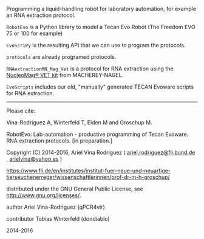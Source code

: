 
Programming a liquid-handling robot for laboratory automation, for example an RNA extraction protocol.

`RobotEvo` is a Python library to model a Tecan Evo Robot (The Freedom EVO 75 or 100 for example)

`EvoScriPy` is the resulting API that we can use to program the protocols.

`protocols` are already programed protocols.

`RNAextractionMN_Mag_Vet` is a protocol for RNA extraction using the [NucleoMag® VET kit](http://www.mn-net.com/tabid/12376/default.aspx) from MACHEREY-NAGEL. 

`EvoScripts` includes our old, "manually" generated TECAN Evoware scripts for RNA extraction. 

------------

Please cite:

Vina-Rodriguez A, Winterfeld T, Eiden M and Groschup M. 

RobotEvo: Lab-automation - productive programming of Tecan Evoware. RNA extraction protocols. [in preparation.]



Copyright (C) 2014-2016, Ariel Vina Rodriguez ( ariel.rodriguez@fli.bund.de , arielvina@yahoo.es )

  https://www.fli.de/en/institutes/institut-fuer-neue-und-neuartige-tierseuchenerreger/wissenschaftlerinnen/prof-dr-m-h-groschup/
  
  distributed under the GNU General Public License, see <http://www.gnu.org/licenses/>.

 author Ariel Vina-Rodriguez (qPCR4vir)
 
 contributor Tobias Winterfeld (dondiablo)
 
 2014-2016